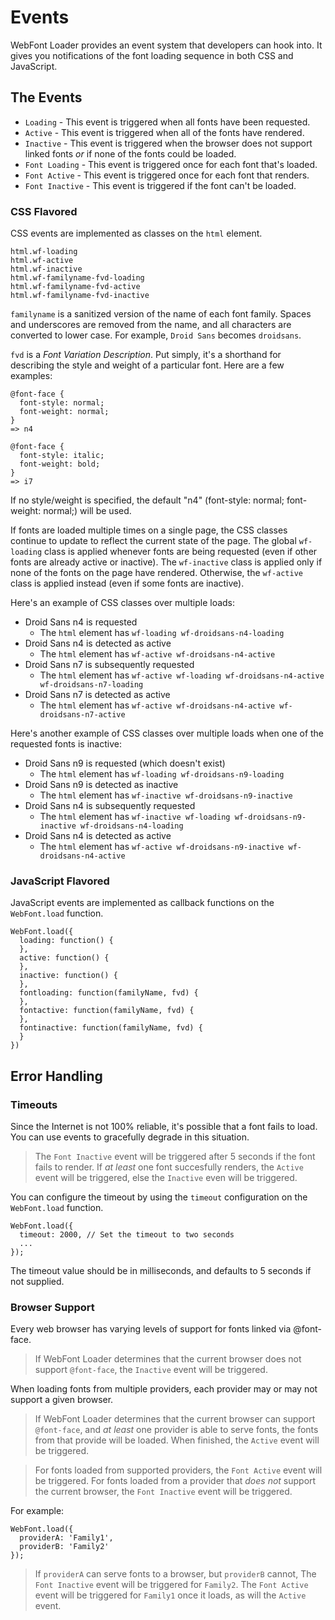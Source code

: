 # Events

WebFont Loader provides an event system that developers can hook into. It
gives you notifications of the font loading sequence in both CSS and
JavaScript.

## The Events

  * `Loading` - This event is triggered when all fonts have been requested.
  * `Active` - This event is triggered when all of the fonts have rendered.
  * `Inactive` - This event is triggered when the browser does not support
      linked fonts *or* if none of the fonts could be loaded.
  * `Font Loading` - This event is triggered once for each font that's loaded.
  * `Font Active` - This event is triggered once for each font that renders.
  * `Font Inactive` - This event is triggered if the font can't be loaded.

### CSS Flavored

CSS events are implemented as classes on the `html` element.

    html.wf-loading
    html.wf-active
    html.wf-inactive
    html.wf-familyname-fvd-loading
    html.wf-familyname-fvd-active
    html.wf-familyname-fvd-inactive

`familyname` is a sanitized version of the name of each font family. Spaces
and underscores are removed from the name, and all characters are converted to
lower case. For example, `Droid Sans` becomes `droidsans`.

`fvd` is a *Font Variation Description*. Put simply, it's a shorthand for
describing the style and weight of a particular font. Here are a few examples:

    @font-face {
      font-style: normal;
      font-weight: normal;
    }
    => n4

    @font-face {
      font-style: italic;
      font-weight: bold;
    }
    => i7

If no style/weight is specified, the default "n4" (font-style: normal;
font-weight: normal;) will be used.

If fonts are loaded multiple times on a single page, the CSS classes continue
to update to reflect the current state of the page. The global `wf-loading`
class is applied whenever fonts are being requested (even if other fonts are
already active or inactive). The `wf-inactive` class is applied only if none of
the fonts on the page have rendered. Otherwise, the `wf-active` class is applied
instead (even if some fonts are inactive).

Here's an example of CSS classes over multiple loads:

  * Droid Sans n4 is requested
    * The `html` element has `wf-loading wf-droidsans-n4-loading`
  * Droid Sans n4 is detected as active
    * The `html` element has `wf-active wf-droidsans-n4-active`
  * Droid Sans n7 is subsequently requested
    * The `html` element has `wf-active wf-loading wf-droidsans-n4-active
        wf-droidsans-n7-loading`
  * Droid Sans n7 is detected as active
    * The `html` element has `wf-active wf-droidsans-n4-active
        wf-droidsans-n7-active`

Here's another example of CSS classes over multiple loads when one of the
requested fonts is inactive:

  * Droid Sans n9 is requested (which doesn't exist)
    * The `html` element has `wf-loading wf-droidsans-n9-loading`
  * Droid Sans n9 is detected as inactive
    * The `html` element has `wf-inactive wf-droidsans-n9-inactive`
  * Droid Sans n4 is subsequently requested
    * The `html` element has `wf-inactive wf-loading wf-droidsans-n9-inactive
        wf-droidsans-n4-loading`
  * Droid Sans n4 is detected as active
    * The `html` element has `wf-active wf-droidsans-n9-inactive
        wf-droidsans-n4-active`


### JavaScript Flavored

JavaScript events are implemented as callback functions on the `WebFont.load`
function.

    WebFont.load({
      loading: function() {
      },
      active: function() {
      },
      inactive: function() {
      },
      fontloading: function(familyName, fvd) {
      },
      fontactive: function(familyName, fvd) {
      },
      fontinactive: function(familyName, fvd) {
      }
    })


## Error Handling

### Timeouts

Since the Internet is not 100% reliable, it's possible that a font fails to
load. You can use events to gracefully degrade in this situation.

> The `Font Inactive` event will be triggered after 5 seconds if the font
fails to render. If *at least* one font succesfully renders, the `Active`
event will be triggered, else the `Inactive` even will be triggered.

You can configure the timeout by using the `timeout` configuration on the
`WebFont.load` function.

    WebFont.load({
      timeout: 2000, // Set the timeout to two seconds
      ...
    });

The timeout value should be in milliseconds, and defaults to 5 seconds if
not supplied.

### Browser Support

Every web browser has varying levels of support for fonts linked via
@font-face.

> If WebFont Loader determines that the current browser does not support
`@font-face`, the `Inactive` event will be triggered.

When loading fonts from multiple providers, each provider may or may not
support a given browser.

> If WebFont Loader determines that the current browser can support
`@font-face`, and *at least* one provider is able to serve fonts,
the fonts from that provide will be loaded. When finished, the `Active` event
will be triggered.

> For fonts loaded from supported providers, the `Font Active` event will be
triggered. For fonts loaded from a provider that *does not* support the
current browser, the `Font Inactive` event will be triggered.

For example:

    WebFont.load({
      providerA: 'Family1',
      providerB: 'Family2'
    });

> If `providerA` can serve fonts to a browser, but `providerB` cannot, The
`Font Inactive` event will be triggered for `Family2`. The `Font Active`
event will be triggered for `Family1` once it loads, as will the `Active`
event.


